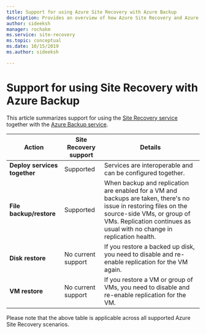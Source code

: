 ```yaml
---
title: Support for using Azure Site Recovery with Azure Backup 
description: Provides an overview of how Azure Site Recovery and Azure Backup can be used together.
author: sideeksh
manager: rochakm
ms.service: site-recovery
ms.topic: conceptual
ms.date: 10/15/2019
ms.author: sideeksh

---
```

# Support for using Site Recovery with Azure Backup

This article summarizes support for using the [Site Recovery service](site-recovery-overview.md) together with the [Azure Backup service](../backup/backup-overview.md).

**Action** | **Site Recovery support** | **Details**
--- | --- | ---
**Deploy services together** | Supported | Services are interoperable and can be configured together.
**File backup/restore** | Supported | When backup and replication are enabled for a VM and backups are taken, there's no issue in restoring files on the source-side VMs, or group of VMs. Replication continues as usual with no change in replication health.
**Disk restore** | No current support | If you restore a backed up disk, you need to disable and re-enable replication for the VM again.
**VM restore** | No current support | If you restore a VM or group of VMs, you need to disable and re-enable replication for the VM.  

Please note that the above table is applicable across all supported Azure Site Recovery scenarios.

